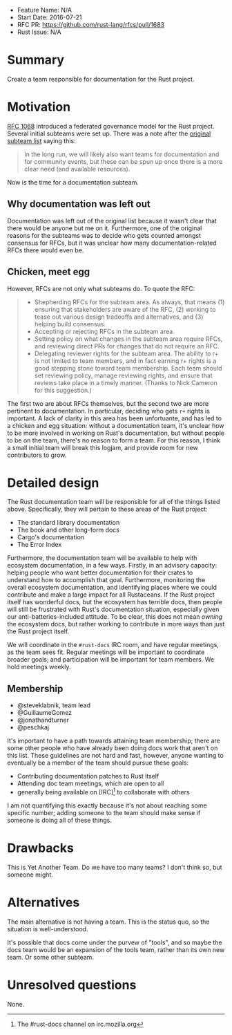 - Feature Name: N/A
- Start Date: 2016-07-21
- RFC PR: https://github.com/rust-lang/rfcs/pull/1683
- Rust Issue: N/A

# Summary
[summary]: #summary

Create a team responsible for documentation for the Rust project.

# Motivation
[motivation]: #motivation

[RFC 1068] introduced a federated governance model for the Rust project. Several initial subteams were set up. There was a note
after the [original subteam list] saying this:

[RFC 1068]: https://github.com/rust-lang/rfcs/blob/master/text/1068-rust-governance.md
[original subteam list]: https://github.com/rust-lang/rfcs/blob/master/text/1068-rust-governance.md#the-teams

> In the long run, we will likely also want teams for documentation and for community events, but these can be spun up once there is a more clear need (and available resources).

Now is the time for a documentation subteam.

## Why documentation was left out

Documentation was left out of the original list because it wasn't clear that there would be anyone but me on it. Furthermore,
one of the original reasons for the subteams was to decide who gets counted amongst consensus for RFCs, but it was unclear
how many documentation-related RFCs there would even be.

## Chicken, meet egg

However, RFCs are not only what subteams do. To quote the RFC:

> * Shepherding RFCs for the subteam area. As always, that means (1) ensuring
>   that stakeholders are aware of the RFC, (2) working to tease out various
>   design tradeoffs and alternatives, and (3) helping build consensus.
> * Accepting or rejecting RFCs in the subteam area.
> * Setting policy on what changes in the subteam area require RFCs, and reviewing direct PRs for changes that do not require an RFC.
> * Delegating reviewer rights for the subteam area. The ability to r+ is not limited to team members, and in fact earning r+ rights is a good stepping stone toward team membership. Each team should set reviewing policy, manage reviewing rights, and ensure that reviews take place in a timely manner. (Thanks to Nick Cameron for this suggestion.)

The first two are about RFCs themselves, but the second two are more pertinent to documentation. In particular,
deciding who gets `r+` rights is important. A lack of clarity in this area has been unfortuante, and has led to a
chicken and egg situation: without a documentation team, it's unclear how to be more involved in working on Rust's
documentation, but without people to be on the team, there's no reason to form a team. For this reason, I think
a small initial team will break this logjam, and provide room for new contributors to grow.

# Detailed design
[design]: #detailed-design

The Rust documentation team will be responsible for all of the things listed above. Specifically, they will pertain
to these areas of the Rust project:

* The standard library documentation
* The book and other long-form docs
* Cargo's documentation
* The Error Index

Furthermore, the documentation team will be available to help with ecosystem documentation, in a few ways. Firstly,
in an advisory capacity: helping people who want better documentation for their crates to understand how to accomplish
that goal. Furthermore, monitoring the overall ecosystem documentation, and identifying places where we could contribute
and make a large impact for all Rustaceans. If the Rust project itself has wonderful docs, but the ecosystem has terrible
docs, then people will still be frustrated with Rust's documentation situation, especially given our anti-batteries-included
attitude. To be clear, this does not mean _owning_ the ecosystem docs, but rather working to contribute in more ways
than just the Rust project itself.

We will coordinate in the `#rust-docs` IRC room, and have regular meetings, as the team sees fit. Regular meetings will be
important to coordinate broader goals; and participation will be important for team members. We hold meetings weekly.

## Membership

* @steveklabnik, team lead
* @GuillaumeGomez
* @jonathandturner
* @peschkaj

It's important to have a path towards attaining team membership; there are some other people who have already been doing
docs work that aren't on this list. These guidelines are not hard and fast, however, anyone wanting to eventually be a
member of the team should pursue these goals:

* Contributing documentation patches to Rust itself
* Attending doc team meetings, which are open to all
* generally being available on [IRC][^IRC] to collaborate with others

I am not quantifying this exactly because it's not about reaching some specific number; adding someone to the team should
make sense if someone is doing all of these things.

[^IRC]: The #rust-docs channel on irc.mozilla.org

# Drawbacks
[drawbacks]: #drawbacks

This is Yet Another Team. Do we have too many teams? I don't think so, but someone might.

# Alternatives
[alternatives]: #alternatives

The main alternative is not having a team. This is the status quo, so the situation is well-understood.

It's possible that docs come under the purvew of "tools", and so maybe the docs team would be an expansion
of the tools team, rather than its own new team. Or some other subteam.

# Unresolved questions
[unresolved]: #unresolved-questions

None.
